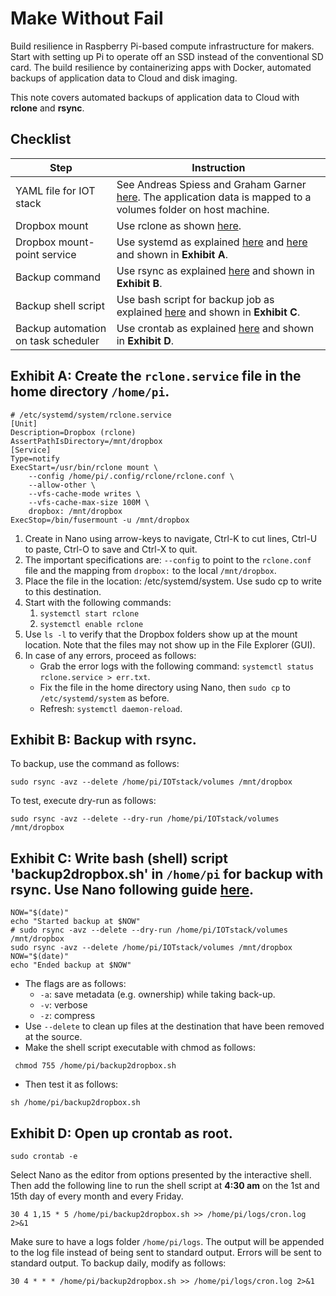 # Make Without Fail
Build resilience in Raspberry Pi-based compute infrastructure for makers. Start with setting up Pi to operate off an SSD instead of the conventional SD card. The build resilience by containerizing apps with Docker, automated backups of application data to Cloud and disk imaging.

This note covers automated backups of application data to Cloud with **rclone** and **rsync**.

## Checklist

Step | Instruction
---- | -----------
YAML file for IOT stack | See Andreas Spiess and Graham Garner [here](https://sensorsiot.github.io/IOTstack/Getting-Started.html). The application data is mapped to a volumes folder on host machine.
Dropbox mount | Use rclone as shown [here](https://rclone.org/dropbox/).
Dropbox mount-point service | Use systemd as explained [here](https://www.jamescoyle.net/how-to/3116-rclone-systemd-startup-mount-script) and [here](https://wildestpixel.co.uk/systemctl-running-tasks-at-boot-on-a-raspberry-pi) and shown in **Exhibit A**.
Backup command | Use rsync as explained [here](https://www.linuxscrew.com/rsync) and shown in **Exhibit B**.
Backup shell script | Use bash script for backup job as explained [here](https://www.raspberrypi.org/forums/viewtopic.php?p=1710222) and shown in **Exhibit C**.
Backup automation on task scheduler | Use crontab as explained [here](https://www.factoryforward.com/autorun-python-on-raspberry-pi-code-using-crontab/) and shown in **Exhibit D**.

## Exhibit A: Create the `rclone.service` file in the home directory `/home/pi`.

```
# /etc/systemd/system/rclone.service
[Unit]
Description=Dropbox (rclone)
AssertPathIsDirectory=/mnt/dropbox
[Service]
Type=notify
ExecStart=/usr/bin/rclone mount \
    --config /home/pi/.config/rclone/rclone.conf \
    --allow-other \
    --vfs-cache-mode writes \
    --vfs-cache-max-size 100M \
    dropbox: /mnt/dropbox
ExecStop=/bin/fusermount -u /mnt/dropbox
```
1. Create in Nano using arrow-keys to navigate, Ctrl-K to cut lines, Ctrl-U to paste, Ctrl-O to save and Ctrl-X to quit.
2. The important specifications are: `--config` to point to the `rclone.conf` file and the mapping from `dropbox:` to the local `/mnt/dropbox`.
3. Place the file in the location: /etc/systemd/system. Use sudo cp to write to this destination.
4. Start with the following commands: 
	1. `systemctl start rclone`
	2. `systemctl enable rclone`
5. Use `ls -l` to verify that the Dropbox folders show up at the mount location. Note that the files may not show up in the File Explorer (GUI).
6. In case of any errors, proceed as follows:
	- Grab the error logs with the following command: `systemctl status rclone.service > err.txt`.
	- Fix the file in the home directory using Nano, then `sudo cp` to `/etc/systemd/system` as before.
	- Refresh: `systemctl daemon-reload`.

## Exhibit B: Backup with rsync.  

To backup, use the command as follows:
```
sudo rsync -avz --delete /home/pi/IOTstack/volumes /mnt/dropbox
```
To test, execute dry-run as follows:
```
sudo rsync -avz --delete --dry-run /home/pi/IOTstack/volumes /mnt/dropbox
```

## Exhibit C: Write bash (shell) script 'backup2dropbox.sh' in `/home/pi` for backup with rsync. Use Nano following guide [here](https://www.raspberrypi-spy.co.uk/2013/11/quick-guide-to-nano-text-editor-on-the-raspberry-pi/).
```
NOW="$(date)"
echo "Started backup at $NOW"
# sudo rsync -avz --delete --dry-run /home/pi/IOTstack/volumes /mnt/dropbox
sudo rsync -avz --delete /home/pi/IOTstack/volumes /mnt/dropbox
NOW="$(date)"
echo "Ended backup at $NOW"
```
- The flags are as follows:
	- `-a`: save metadata (e.g. ownership) while taking back-up.
	- `-v`: verbose
	- `-z`: compress
- Use `--delete` to clean up files at the destination that have been removed at the source. 
- Make the shell script executable with chmod as follows:
```
 chmod 755 /home/pi/backup2dropbox.sh
```
- Then test it as follows:
```
sh /home/pi/backup2dropbox.sh
```

## Exhibit D: Open up crontab as root. 
```
sudo crontab -e
```
Select Nano as the editor from options presented by the interactive shell. Then add the following line to run the shell script at **4:30 am** on the 1st and 15th day of every month and every Friday.
```
30 4 1,15 * 5 /home/pi/backup2dropbox.sh >> /home/pi/logs/cron.log 2>&1
```
Make sure to have a logs folder `/home/pi/logs`. The output will be appended to the log file instead of being sent to standard output. Errors will be sent to standard output. To backup daily, modify as follows:
```
30 4 * * * /home/pi/backup2dropbox.sh >> /home/pi/logs/cron.log 2>&1
```
